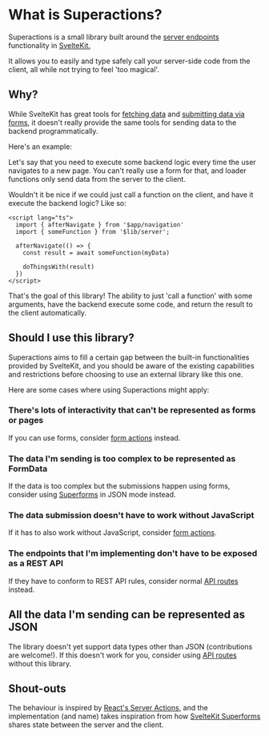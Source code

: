 # What is Superactions?

Superactions is a small library built around the [server endpoints](https://kit.svelte.dev/docs/routing#server) functionality in [SvelteKit.](https://kit.svelte.dev)

It allows you to easily and type safely call your server-side code from the client, all while not trying to feel 'too magical'.

## Why?

While SvelteKit has great tools for [fetching data](https://kit.svelte.dev/docs/load) and [submitting data via forms](https://kit.svelte.dev/docs/form-actions), it doesn't really provide the same tools for sending data to the backend programmatically.

Here's an example:

Let's say that you need to execute some backend logic every time the user navigates to a new page.
You can't really use a form for that, and loader functions only send data from the server to the client.

Wouldn't it be nice if we could just call a function on the client, and have it execute the backend logic? Like so:

```svelte
<script lang="ts">
  import { afterNavigate } from '$app/navigation'
  import { someFunction } from '$lib/server';

  afterNavigate(() => {
    const result = await someFunction(myData)

    doThingsWith(result)
  })
</script>
```

That's the goal of this library!
The ability to just 'call a function' with some arguments, have the backend execute some code, and return the result to the client automatically.

## Should I use this library?

Superactions aims to fill a certain gap between the built-in functionalities provided by SvelteKit, and you should be aware of the existing capabilities and restrictions before choosing to use an external library like this one.

Here are some cases where using Superactions might apply:

### There's lots of interactivity that can't be represented as forms or pages

If you can use forms, consider [form actions](https://kit.svelte.dev/docs/form-actions) instead.

### The data I'm sending is too complex to be represented as FormData

If the data is too complex but the submissions happen using forms, consider using [Superforms](https://superforms.rocks/) in JSON mode instead.

### The data submission doesn't have to work without JavaScript

If it has to also work without JavaScript, consider [form actions](https://kit.svelte.dev/docs/form-actions).

### The endpoints that I'm implementing don't have to be exposed as a REST API

If they have to conform to REST API rules, consider normal [API routes](https://kit.svelte.dev/docs/routing#server) instead.

## All the data I'm sending can be represented as JSON

The library doesn't yet support data types other than JSON (contributions are welcome!). If this doesn't work for you, consider using [API routes](https://kit.svelte.dev/docs/routing#server) without this library.

## Shout-outs

The behaviour is inspired by [React's Server Actions](https://react.dev/reference/rsc/server-actions), and the implementation (and name) takes inspiration from how [SvelteKit Superforms](https://superforms.rocks) shares state between the server and the client.
